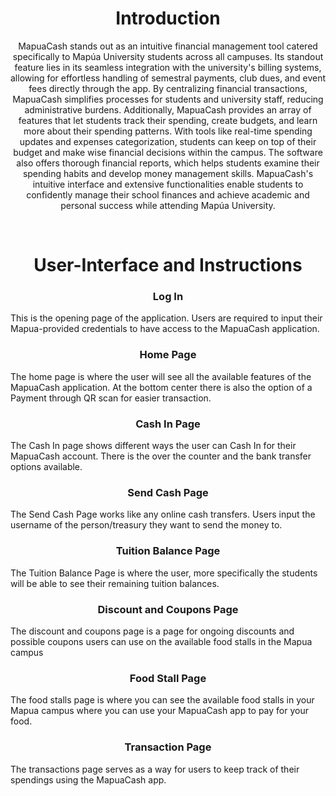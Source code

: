 <h1 align="center"> Introduction </h1>
 <p align="center">
    MapuaCash stands out as an intuitive financial management tool catered specifically to
    Mapúa University students across all campuses. Its standout feature lies in its seamless 
    integration with the university's billing systems, allowing for effortless handling of 
    semestral payments, club dues, and event fees directly through the app. By centralizing 
    financial transactions, MapuaCash simplifies processes for students and university staff, 
    reducing administrative burdens. Additionally, MapuaCash provides an array of features that let students track their 
    spending, create budgets, and learn more about their spending patterns. With tools like 
    real-time spending updates and expenses categorization, students can keep on top of their 
    budget and make wise financial decisions within the campus. The software also offers 
    thorough financial reports, which helps students examine their spending habits and 
    develop money management skills. MapuaCash's intuitive interface and extensive 
    functionalities enable students to confidently manage their school finances and achieve 
    academic and personal success while attending Mapúa University.
  </p>

<br>
<h1 align="center"> User-Interface and Instructions </h1>

<h3 align="center"> Log In</h3>
 <p>
   This is the opening page of the
   application. Users are required
   to input their Mapua-provided
   credentials to have access to
   the MapuaCash application.
 </p>
<h3 align="center"> Home Page</h3>
 <p>
   The home page is where the
   user will see all the available
   features of the MapuaCash
   application. At the bottom
   center there is also the option
   of a Payment through QR scan
   for easier transaction.
 </p>
<h3 align="center"> Cash In Page</h3>
 <p>
  The Cash In page shows
  different ways the user can
  Cash In for their MapuaCash
  account. There is the over the
  counter and the bank transfer
  options available.
 </p>
<h3 align="center"> Send Cash Page</h3>
 <p>
   The Send Cash Page works like
   any online cash transfers.
   Users input the username of
   the person/treasury they want
   to send the money to.
 </p>
<h3 align="center"> Tuition Balance Page</h3>
 <p>
  The Tuition Balance Page is
  where the user, more
  specifically the students will
  be able to see their remaining
  tuition balances.

 </p>
<h3 align="center"> Discount and Coupons Page</h3>
 <p>
  The discount and coupons
  page is a page for ongoing
  discounts and possible
  coupons users can use on
  the available food stalls in the
  Mapua campus
 </p>
<h3 align="center"> Food Stall Page</h3>
 <p>
   The food stalls page is where
  you can see the available food
  stalls in your Mapua campus
  where you can use your
  MapuaCash app to pay for your
  food.
 </p>
<h3 align="center"> Transaction Page</h3>
 <p>
   The transactions page serves
   as a way for users to keep
   track of their spendings using
   the MapuaCash app.
 </p>
